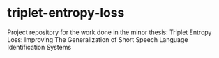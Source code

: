 # triplet-entropy-loss
Project repository for the  work done in the minor thesis: Triplet Entropy Loss:  Improving The Generalization of Short Speech Language Identification Systems
